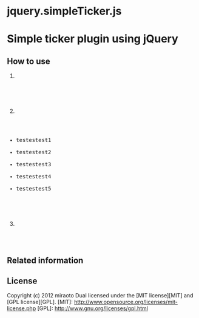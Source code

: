 jquery.simpleTicker.js
=================================================
Simple ticker plugin using jQuery
=================================================

How to use
---------------------------------------------------------------------
1.
<pre>
<link href="/jquery.simpleTicker/jquery.simpleTicker.css" rel="stylesheet">
<script src="/jquery.simpleTicker/jquery.simpleTicker.js"></script>
</pre>

2.
<pre>
<div id="ticker" class="ticker">
<ul>
<li>testestest1</li>
<li>testestest2</li>
<li>testestest3</li>
<li>testestest4</li>
<li>testestest5</li>
</ul>
</div>
</pre>

3.
<pre>
<script>
$(function(){
  $.simpleTicker($("#ticker"));
});
</script>
</pre>

Related information
----------------------------------------------------------------------

License
----------------------------------------------------------------------
Copyright (c) 2012 miraoto
Dual licensed under the [MIT license][MIT] and [GPL license][GPL].
[MIT]: http://www.opensource.org/licenses/mit-license.php
[GPL]: http://www.gnu.org/licenses/gpl.html

